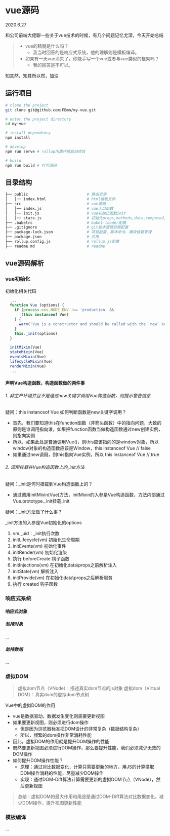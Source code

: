 # vue源码

2020.6.27

和公司前端大佬聊一些关于vue技术的时候，有几个问题记忆尤深，今天开始总结

> - vue的精髓是什么吗？
>    - 我当时回答的是响应式系统，他的理解则是模板编译。
> - 如果有一天vue消失了，你能手写一个vue或者与vue类似的框架吗？
>    - 我的回答是不可以。

知其然，知其所以然，加油

## 运行项目

```sh
# clone the project
git clone git@github.com:FBmm/my-vue.git

# enter the project directory
cd my-vue

# install dependency
npm install

# develop
npm run serve # rollup内置环境启动项目

# build
npm run build # 打包源码
```

## 目录结构

```sh
├── public                          # 静态资源
│   │── index.html                  # html模板文件
├── src                             # vue源码
│   │── index.js                    # vue入口函数
│   │── init.js                     # vue初始化函数init
│   │── state.js                    # 初始化props,methods,data,computed,watch
├── .babelrc                        # babel-loader配置
├── .gitignore                      # git版本管理忽略配置
├── package-lock.json               # 项目配置、脚本命令、模块依赖管理
├── package.json                    # 应用
├── rollup.config.js                # rollup.js配置
├── readme.md                       # readme
```

## vue源码解析

### vue初始化

初始化相关代码

```js
  ...
  function Vue (options) {
    if (process.env.NODE_ENV !== 'production' &&
      !(this instanceof Vue)
    ) {
      warn('Vue is a constructor and should be called with the `new` keyword')
    }
    this._init(options)
  }

  initMixin(Vue)
  stateMixin(Vue)
  eventsMixin(Vue)
  lifecycleMixin(Vue)
  renderMixin(Vue)
  ...
```

#### 声明Vue构造函数，构造函数做的两件事

###### 1. 非生产环境并且不是通过new关键字调用Vue构造函数，则提示警告信息

疑问：this instanceof Vue 如何判断函数是new关键字调用？

  - 首先，我们要知道this在function函数（非箭头函数）中的指向问题，大致的原则是谁调用指向谁，如果把function函数当做构造函数通过new创建实例，则指向实例
  - 所以，如果此处是普通调用Vue()，则this应该指向的是window对象，所以window对象的构造函数应该是Window，this instanceof Vue // false
  - 如果通过new调用，则this指向Vue实例，所以 this instanceof Vue // true

###### 2. 调用挂载在Vue构造函数上的_init方法

疑问：_init是何时挂载到Vue构造函数上的？

  - 通过调用initMixin(Vue)方法，initMixin的入参是Vue构造函数，方法内部通过Vue.prototype._init挂载_init

疑问：_init方法做了什么事？

  _init方法的入参是Vue初始化的options

  1. vm._uid：_init执行次数
  2. initLifecycle(vm) 初始化生命周期
  3. initEvents(vm) 初始化事件
  4. initRender(vm) 初始化渲染
  5. 执行 beforeCreate 钩子函数
  6. initInjections(vm) 在初始化data\props之前解析注入
  7. initState(vm) 解析注入
  8. initProvide(vm) 在初始化data\props之后解析服务
  9. 执行 created 钩子函数

### 响应式系统

#### 响应式对象

##### 劫持对象

...

##### 劫持数组

...

### 虚拟DOM

> 虚拟dom节点（VNode）：描述真实dom节点的js对象
> 虚拟dom（Virtual DOM）：真实dom的虚拟dom节点树

Vue中的虚拟DOM的作用
  - vue是数据驱动，数据发生变化则需要更新视图
  - 如果要更新视图，则必须进行dom操作
    - 但是因为浏览器标准把DOM设计的非常复杂（数据结构复杂）
    - 所以，频繁的dom操作非常消耗性能
  - 因此，虚拟DOM的作用就是提升DOM操作的性能
  - 既然要更新视图必须进行DOM操作，那么要提升性能，我们必须减少无效的DOM操作
  - 如何提升DOM操作性能？
    - 原理：通过对比数据变化，计算只需要更新的地方，用JS的计算换取DOM操作消耗的性能，尽量减少DOM操作
    - 实现：通过DOM-Diff算法计算需要更新的虚拟DOM节点（VNode），然后更新视图

> 总结：虚拟DOM的最大作用和用途是通过DOM-Diff算法对比数据变化，减少DOM操作，提升视图更新性能

### 模板编译

...